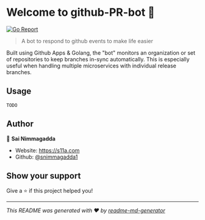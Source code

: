 # Welcome to github-PR-bot 👋

[![Go Report](https://goreportcard.com/badge/github.com/snimmagadda1/stack-exchange-graphql-server)](https://goreportcard.com/report/github.com/snimmagadda1/github-PR-automation)

> A bot to respond to github events to make life easier

Built using Github Apps & Golang, the "bot" monitors an organization or set of repositories to keep branches in-sync automatically. This is especially useful when handling multiple microservices with individual release branches.

## Usage
`TODO`

## Author

👤 **Sai Nimmagadda**

* Website: https://s11a.com
* Github: [@snimmagadda1](https://github.com/snimmagadda1)

## Show your support

Give a ⭐️ if this project helped you!

***
_This README was generated with ❤️ by [readme-md-generator](https://github.com/kefranabg/readme-md-generator)_